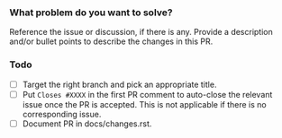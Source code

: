 ### What problem do you want to solve?

Reference the issue or discussion, if there is any. Provide a description and/or bullet
points to describe the changes in this PR.


### Todo

- [ ] Target the right branch and pick an appropriate title.
- [ ] Put `Closes #XXXX` in the first PR comment to auto-close the relevant issue once
      the PR is accepted. This is not applicable if there is no corresponding issue.
- [ ] Document PR in docs/changes.rst.

